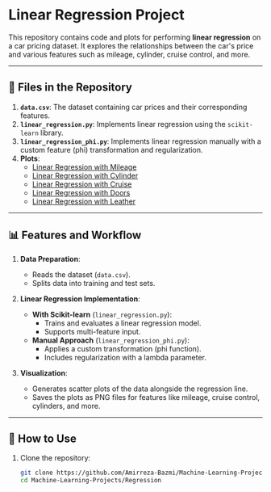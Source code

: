 # Linear Regression Project

This repository contains code and plots for performing **linear regression** on a car pricing dataset. It explores the relationships between the car's price and various features such as mileage, cylinder, cruise control, and more.

---

## 📂 Files in the Repository

1. **`data.csv`**: The dataset containing car prices and their corresponding features.
2. **`linear_regression.py`**: Implements linear regression using the `scikit-learn` library.
3. **`linear_regression_phi.py`**: Implements linear regression manually with a custom feature (phi) transformation and regularization.
4. **Plots**:
   - [Linear Regression with Mileage]()
   - [Linear Regression with Cylinder](https://github.com/Amirreza-Bazmi/Machine-Learning-Projects/blob/main/Regression/2-Linear%20Regression-Cylinder.png)
   - [Linear Regression with Cruise](https://github.com/Amirreza-Bazmi/Machine-Learning-Projects/blob/main/Regression/2-Linear%20Regression-Cruise.png)
   - [Linear Regression with Doors](https://github.com/Amirreza-Bazmi/Machine-Learning-Projects/blob/main/Regression/2-Linear%20Regression-Doors.png)
   - [Linear Regression with Leather](https://github.com/Amirreza-Bazmi/Machine-Learning-Projects/blob/main/Regression/2-Linear%20Regression-Leather.png)

---

## 📊 Features and Workflow

1. **Data Preparation**:
   - Reads the dataset (`data.csv`).
   - Splits data into training and test sets.
   
2. **Linear Regression Implementation**:
   - **With Scikit-learn** (`linear_regression.py`):
     - Trains and evaluates a linear regression model.
     - Supports multi-feature input.
   - **Manual Approach** (`linear_regression_phi.py`):
     - Applies a custom transformation (phi function).
     - Includes regularization with a lambda parameter.

3. **Visualization**:
   - Generates scatter plots of the data alongside the regression line.
   - Saves the plots as PNG files for features like mileage, cruise control, cylinders, and more.

---

## 🔧 How to Use

1. Clone the repository:
   ```bash
   git clone https://github.com/Amirreza-Bazmi/Machine-Learning-Projects.git
   cd Machine-Learning-Projects/Regression
